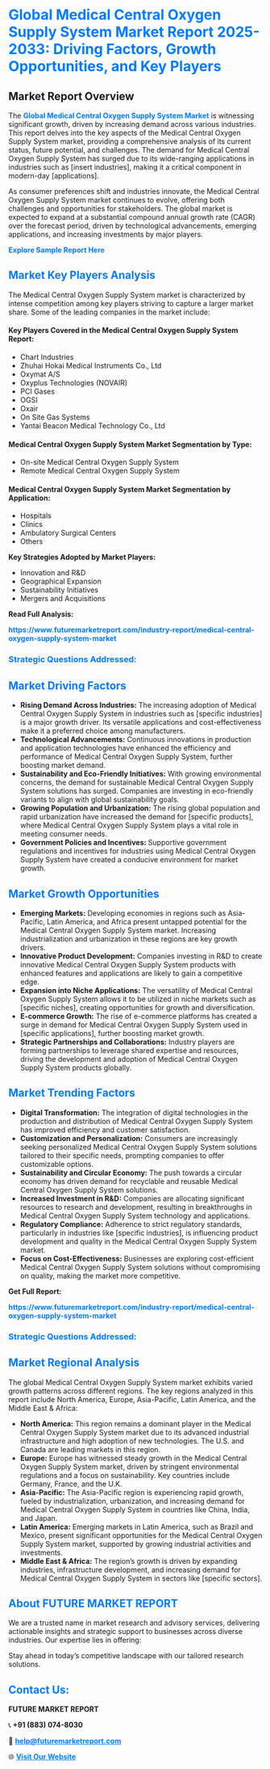 <h1 style="color: #007BFF;">Global Medical Central Oxygen Supply System Market Report 2025-2033: Driving Factors, Growth Opportunities, and Key Players</h1>

<section id="overview">
<h2>Market Report Overview</h2>
<p>The <a href="https://www.futuremarketreport.com/industry-report/medical-central-oxygen-supply-system-market" style="color: #007BFF; text-decoration: none;"><strong>Global Medical Central Oxygen Supply System Market</strong></a> is witnessing significant growth, driven by increasing demand across various industries. This report delves into the key aspects of the Medical Central Oxygen Supply System market, providing a comprehensive analysis of its current status, future potential, and challenges. The demand for Medical Central Oxygen Supply System has surged due to its wide-ranging applications in industries such as [insert industries], making it a critical component in modern-day [applications].</p>
<p>As consumer preferences shift and industries innovate, the Medical Central Oxygen Supply System market continues to evolve, offering both challenges and opportunities for stakeholders. The global market is expected to expand at a substantial compound annual growth rate (CAGR) over the forecast period, driven by technological advancements, emerging applications, and increasing investments by major players.</p>
</section>

<section id="overview">
<p><a href="https://www.futuremarketreport.com/request-sample/reportId=64390" style="color: #007BFF; text-decoration: none;"><strong>Explore Sample Report Here</strong></a></p>
</section>

<section id="key-players">
<h2 style="color: #007BFF;">Market Key Players Analysis</h2>
<p>The Medical Central Oxygen Supply System market is characterized by intense competition among key players striving to capture a larger market share. Some of the leading companies in the market include:</p>
<h4>Key Players Covered in the Medical Central Oxygen Supply System Report:</h4>
<ul><li>Chart Industries</li><li>Zhuhai Hokai Medical Instruments Co., Ltd</li><li>Oxymat A/S</li><li>Oxyplus Technologies (NOVAIR)</li><li>PCI Gases</li><li>OGSI</li><li>Oxair</li><li>On Site Gas Systems</li><li>Yantai Beacon Medical Technology Co., Ltd</li></ul>
<h4>Medical Central Oxygen Supply System Market Segmentation by Type:</h4>
<ul><li>On-site Medical Central Oxygen Supply System</li><li>Remote Medical Central Oxygen Supply System</li></ul>

<h4>Medical Central Oxygen Supply System Market Segmentation by Application:</h4>
<ul><li>Hospitals</li><li>Clinics</li><li>Ambulatory Surgical Centers</li><li>Others</li></ul>
<p><strong>Key Strategies Adopted by Market Players:</strong></p>
<ul>
<li>Innovation and R&D</li>
<li>Geographical Expansion</li>
<li>Sustainability Initiatives</li>
<li>Mergers and Acquisitions</li>
</ul>
</section>

<section>
<p><strong>Read Full Analysis: </strong></p><a href="https://www.futuremarketreport.com/industry-report/medical-central-oxygen-supply-system-market" style="color: #007BFF; text-decoration: none;"><strong>https://www.futuremarketreport.com/industry-report/medical-central-oxygen-supply-system-market</strong></a>
<h3 style="color: #007BFF;">Strategic Questions Addressed:</h3>
</section>

<section id="driving-factors">
<h2 style="color: #007BFF;">Market Driving Factors</h2>
<ul>
<li><strong>Rising Demand Across Industries:</strong> The increasing adoption of Medical Central Oxygen Supply System in industries such as [specific industries] is a major growth driver. Its versatile applications and cost-effectiveness make it a preferred choice among manufacturers.</li>
<li><strong>Technological Advancements:</strong> Continuous innovations in production and application technologies have enhanced the efficiency and performance of Medical Central Oxygen Supply System, further boosting market demand.</li>
<li><strong>Sustainability and Eco-Friendly Initiatives:</strong> With growing environmental concerns, the demand for sustainable Medical Central Oxygen Supply System solutions has surged. Companies are investing in eco-friendly variants to align with global sustainability goals.</li>
<li><strong>Growing Population and Urbanization:</strong> The rising global population and rapid urbanization have increased the demand for [specific products], where Medical Central Oxygen Supply System plays a vital role in meeting consumer needs.</li>
<li><strong>Government Policies and Incentives:</strong> Supportive government regulations and incentives for industries using Medical Central Oxygen Supply System have created a conducive environment for market growth.</li>
</ul>
</section>

<section id="growth-opportunities">
<h2 style="color: #007BFF;">Market Growth Opportunities</h2>
<ul>
<li><strong>Emerging Markets:</strong> Developing economies in regions such as Asia-Pacific, Latin America, and Africa present untapped potential for the Medical Central Oxygen Supply System market. Increasing industrialization and urbanization in these regions are key growth drivers.</li>
<li><strong>Innovative Product Development:</strong> Companies investing in R&D to create innovative Medical Central Oxygen Supply System products with enhanced features and applications are likely to gain a competitive edge.</li>
<li><strong>Expansion into Niche Applications:</strong> The versatility of Medical Central Oxygen Supply System allows it to be utilized in niche markets such as [specific niches], creating opportunities for growth and diversification.</li>
<li><strong>E-commerce Growth:</strong> The rise of e-commerce platforms has created a surge in demand for Medical Central Oxygen Supply System used in [specific applications], further boosting market growth.</li>
<li><strong>Strategic Partnerships and Collaborations:</strong> Industry players are forming partnerships to leverage shared expertise and resources, driving the development and adoption of Medical Central Oxygen Supply System products globally.</li>
</ul>
</section>

<section id="trending-factors">
<h2 style="color: #007BFF;">Market Trending Factors</h2>
<ul>
<li><strong>Digital Transformation:</strong> The integration of digital technologies in the production and distribution of Medical Central Oxygen Supply System has improved efficiency and customer satisfaction.</li>
<li><strong>Customization and Personalization:</strong> Consumers are increasingly seeking personalized Medical Central Oxygen Supply System solutions tailored to their specific needs, prompting companies to offer customizable options.</li>
<li><strong>Sustainability and Circular Economy:</strong> The push towards a circular economy has driven demand for recyclable and reusable Medical Central Oxygen Supply System solutions.</li>
<li><strong>Increased Investment in R&D:</strong> Companies are allocating significant resources to research and development, resulting in breakthroughs in Medical Central Oxygen Supply System technology and applications.</li>
<li><strong>Regulatory Compliance:</strong> Adherence to strict regulatory standards, particularly in industries like [specific industries], is influencing product development and quality in the Medical Central Oxygen Supply System market.</li>
<li><strong>Focus on Cost-Effectiveness:</strong> Businesses are exploring cost-efficient Medical Central Oxygen Supply System solutions without compromising on quality, making the market more competitive.</li>
</ul>
</section>

<section>
<p><strong>Get Full Report: </strong></p><a href="https://www.futuremarketreport.com/industry-report/medical-central-oxygen-supply-system-market" style="color: #007BFF; text-decoration: none;"><strong>https://www.futuremarketreport.com/industry-report/medical-central-oxygen-supply-system-market</strong></a>
<h3 style="color: #007BFF;">Strategic Questions Addressed:</h3>
</section>


<section id="regional-analysis">
<h2 style="color: #007BFF;">Market Regional Analysis</h2>
<p>The global Medical Central Oxygen Supply System market exhibits varied growth patterns across different regions. The key regions analyzed in this report include North America, Europe, Asia-Pacific, Latin America, and the Middle East & Africa:</p>
<ul>
<li><strong>North America:</strong> This region remains a dominant player in the Medical Central Oxygen Supply System market due to its advanced industrial infrastructure and high adoption of new technologies. The U.S. and Canada are leading markets in this region.</li>
<li><strong>Europe:</strong> Europe has witnessed steady growth in the Medical Central Oxygen Supply System market, driven by stringent environmental regulations and a focus on sustainability. Key countries include Germany, France, and the U.K.</li>
<li><strong>Asia-Pacific:</strong> The Asia-Pacific region is experiencing rapid growth, fueled by industrialization, urbanization, and increasing demand for Medical Central Oxygen Supply System in countries like China, India, and Japan.</li>
<li><strong>Latin America:</strong> Emerging markets in Latin America, such as Brazil and Mexico, present significant opportunities for the Medical Central Oxygen Supply System market, supported by growing industrial activities and investments.</li>
<li><strong>Middle East & Africa:</strong> The region’s growth is driven by expanding industries, infrastructure development, and increasing demand for Medical Central Oxygen Supply System in sectors like [specific sectors].</li>
</ul>
</section>

<footer>
<h2 style="color: #007BFF;">About FUTURE MARKET REPORT</h2>
<p>We are a trusted name in market research and advisory services, delivering actionable insights and strategic support to businesses across diverse industries. Our expertise lies in offering:</p>

<p>Stay ahead in today’s competitive landscape with our tailored research solutions.</p>

<h2 style="color: #007BFF;">Contact Us:</h2>
<p><strong>FUTURE MARKET REPORT</strong></p>
<p>📞 <strong>+91 (883) 074-8030</strong></p>
<p>📧 <strong><a href="mailto:help@futuremarketreport.com" style="color: #007BFF;">help@futuremarketreport.com</a></strong></p>
<p>🌐 <strong><a href="https://www.futuremarketreport.com/" style="color: #007BFF;">Visit Our Website</a></strong></p>
</footer>